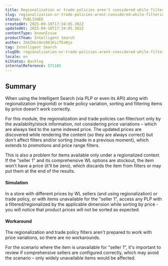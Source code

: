```yaml
---
title: Regionalization or trade policies aren't considered while filtering or sorting items by price or discount
slug: regionalization-or-trade-policies-arent-considered-while-filtering-or-sorting-items-by-price-or-discount
status: PUBLISHED
createdAt: 2025-09-18T17:34:05.392Z
updatedAt: 2025-09-18T17:34:05.392Z
contentType: knownIssue
productTeam: Intelligent Search
author: 2mXZkbi0oi061KicTExNjo
tag: Intelligent Search
slugEN: regionalization-or-trade-policies-arent-considered-while-filtering-or-sorting-items-by-price-or-discount
locale: en
kiStatus: Backlog
internalReference: 571101
---
```


## Summary


When using the Intelligent Search (via PLP or even its API) along with regionalization (regionId) or trade policy variation, sorting and filtering items by price doesn't work correctly.

For this module, the regionalization and trade policies can filter/sort only by the availability/stock information, not considering price variations – which are always tied to the same indexed price. The updated prices are discovered while rendering the content (so they are always correct) but don't affect filters and/or sorting (made in a previous moment), which extends to promotions and price range filters.

This is also a problem for items available only under a regionalized context. If the "seller 1" and its comprehensive WL options are stockout, the item won't have a price (it'll be zero), which discards the item from filters or may put them at the end of the results.


#### Simulation


In a store with different prices by WL sellers (and using regionalization) or trade policy, or with items unavailable for the "seller 1", access any PLP with a filtered/regionalized by the applicable dimension while sorting by price - you will notice that product prices will not be sorted as expected.


#### Workaround


The regionalization and trade policy filters aren't prepared to work with price variations, so there are no workarounds.

For the scenario where the item is unavailable for "seller 1", it's important to review if comprehensive sellers are configured correctly, which may avoid the scenario – only widely unavailable items would be affected.


